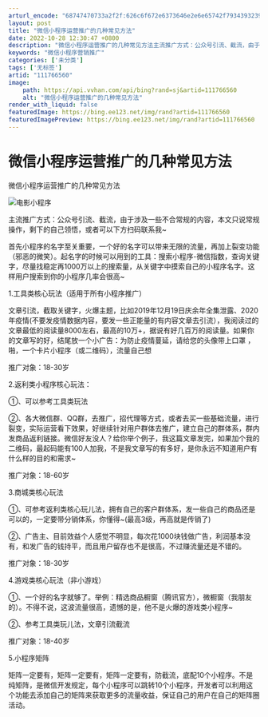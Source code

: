 ```yaml
---
arturl_encode: "68747470733a2f2f:626c6f672e6373646e2e6e65742f793439323932333931352f:61727469636c652f64657461696c732f313131373636353630"
layout: post
title: "微信小程序运营推广的几种常见方法"
date: 2022-10-28 12:30:47 +0800
description: "微信小程序运营推广的几种常见方法主流推广方式：公众号引流、截流，由于涉及一些"
keywords: "微信小程序营销推广"
categories: ['未分类']
tags: ['无标签']
artid: "111766560"
image:
    path: https://api.vvhan.com/api/bing?rand=sj&artid=111766560
    alt: "微信小程序运营推广的几种常见方法"
render_with_liquid: false
featuredImage: https://bing.ee123.net/img/rand?artid=111766560
featuredImagePreview: https://bing.ee123.net/img/rand?artid=111766560
---
```


# 微信小程序运营推广的几种常见方法

微信小程序运营推广的几种常见方法

![电影小程序](https://i-blog.csdnimg.cn/blog_migrate/7ddd6cedb5e925c3c4fd4028bab58566.jpeg#pic_center)

主流推广方式：公众号引流、截流，由于涉及一些不合常规的内容，本文只说常规操作，剩下的自己领悟，或者可以下方扫码联系我~

首先小程序的名字至关重要，一个好的名字可以带来无限的流量，再加上裂变功能（邪恶的微笑）。起名字的时候可以用到的工具：搜索小程序-微信指数，查询关键字，尽量找稳定再1000万以上的搜索量，从关键字中摸索自己的小程序名字。这样用户搜索到你的小程序几率会很高~

1.工具类核心玩法（适用于所有小程序推广）

文章引流，截取关键字，火爆主题，比如2019年12月19日庆余年全集泄露、2020年疫情(不要发疫情数据内容，要发一些正能量的有内容文章去引流），我阅读过的文章最低的阅读量8000左右，最高的10万+，据说有好几百万的阅读量。如果你的文章写的好，结尾放一个小广告：为防止疫情蔓延，请给您的头像带上口罩
，啪，一个卡片小程序（或二维码），流量自己想

推广对象：18-30岁

2.返利类小程序核心玩法：

①、可以参考工具类玩法

②、各大微信群、QQ群，去推广，招代理等方式，或者去买一些基础流量，进行裂变，实际运营看下效果，好继续针对用户群体去推广，建立自己的群体系，群内发商品返利链接。微信好友没人？给你举个例子，我这篇文章发完，如果加个我的二维码，最起码能有100人加我，不是我文章写的有多好，是你永远不知道用户有什么样的目的和需求~

推广对象：18-60岁

3.商城类核心玩法

①、可参考返利类核心玩儿法，拥有自己的客户群体系，发一些自己的商品还是可以的，一定要带分销体系，你懂得~(最高3级，再高就是传销了)

②、广告主、目前效益个人感觉不明显，每次花1000块钱做广告，利润基本没有，和发广告的钱持平，而且用户留存也不是很高，不过赚流量还是不错的。

推广对象：18-30岁

4.游戏类核心玩法（非小游戏）

①、一个好的名字就够了。举例：精选商品橱窗（腾讯官方），微橱窗（我朋友的）。不得不说，这波流量很高，遗憾的是，他不是火爆的游戏类小程序~

②、参考工具类玩儿法，文章引流截流

推广对象：18-40岁

5.小程序矩阵

矩阵一定要有，矩阵一定要有，矩阵一定要有，防截流，底配10个小程序。不是纯矩阵，是微信开发规定，每个小程序可以跳转10个小程序，开发者可以利用这个功能去添加自己的矩阵来获取更多的流量收益，保证自己的用户在自己的矩阵圈活动。